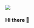 ![](https://komarev.com/ghpvc/?username=250304s&color=green)
<!-- [![Top Langs](https://github-readme-stats.vercel.app/api/top-langs/?username=250304s&count_private=true)](https://github.com/anuraghazra/github-readme-stats) -->
<!-- [![Readme Card](https://github-readme-stats.vercel.app/api/pin/?username=250304s&repo=github-readme-stats)](https://github.com/anuraghazra/github-readme-stats) -->
### Hi there 👋

<!--
**250304s/250304s** is a ✨ _special_ ✨ repository because its `README.md` (this file) appears on your GitHub profile.

Here are some ideas to get you started:

- 🔭 I’m currently working on ...
- 🌱 I’m currently learning ...
- 👯 I’m looking to collaborate on ...
- 🤔 I’m looking for help with ...
- 💬 Ask me about ...
- 📫 How to reach me: ...
- 😄 Pronouns: ...
- ⚡ Fun fact: ...
-->
